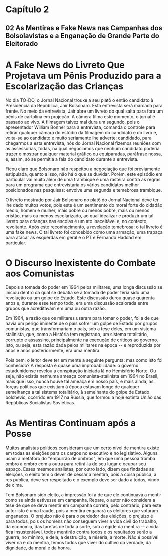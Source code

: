 # Capítulo 2
## 02 As Mentiras e Fake News nas Campanhas dos Bolsolavistas e a Enganação de Grande Parte do Eleitorado

# A Fake News do Livreto Que Projetava um Pênis Produzido para a Escolarização das Crianças

No dia TO-DO, o Jornal Nacional trouxe a seu platô o então candidato à Presidência da República, Jair Bolsonaro. Esta entrevista será marcada para frente. No meio da entrevista, Jair abre um livreto do qual salta para fora um pênis de cartolina em projeção. A câmera filma este momento, o jornal é passado ao vivo. A filmagem talvez mal dura um segundo, pois o apresentador William Bonner para a entrevista, comanda o controle para retirar qualquer câmara do estúdio da filmagem do candidato e do livro e, volta-se ao candidato e muito seriamente lhe adverte: candidado, para chegarmos a esta entrevista, nós do Jornal Nacional fizemos reuniões com as assessorias, todas, na qual negociamos que nenhum candidato poderia trazer e mostrar qualquer material gráfico ou equiparadas, paráfrase nossa, e, assim, só se permitia a fala do candidato durante a entrevista.

Ficou claro que Bolsonaro não respeitou a negociação que foi previamente estipulada, quanto a isso, não há o que se duvidar. Porém, este episódio em particular vai muito além de uma trambique e uma rasteira contra as regras para um programa que entrevistaria os vários candidatos melhor posicionados nas pesquisas: envolve uma segunda e temebrosa trambique.

O livreto mostrado por Jair Bolsonaro no platô do Jornal Nacional deve ter lhe dado muitos votos, pois este é um sentimento do moral forte do cidadão médio, homem e mulher, mais pobre ou menos pobre, mais ou menos cristão, mais ou menos escolarizado, ao qual idealizar e produzir um tal livreto para crianças nas escolas é um ato inaceitável e, no contexto, revoltante. Após este reconhecimento, a revelação temebrosa: o tal livreto é uma fake news.  O tal livreto foi concebido como uma armação, uma trapaça para atacar as esquerdas em geral e o PT e Fernando Haddad em particular.

# O Discurso Inexistente do Combate aos Comunistas

Depois a tomada do poder em 1964 pelos militares, uma longa discussão se iniciou dentro da qual se debatia se a tomada de poder teria sido uma revolução ou um golpe de Estado. Este discussão durou quase quarenta anos e, durante esse tempo todo, era uma discussão acalorada entre grupos que acreditavam em uma ou outra razão.

Em 1964, a razão que os militares usaram para tomar o poder, foi a de que havia um perigo iminente de o país sofrer um golpe de Estado por grupos comunistas, que transformariam o país, sob a tese deles, em um sistema stalinista, que, como a História tem registrado, um sistema totalitário, corrupto e assassino, principalmente na execução de críticos ao governo.  Isto, ou seja, esta razão dada pelos militares na época -- e reproduzida por anos e anos posteriormente, era uma mentira.

Pois bem, o leitor deve ter em mente a seguinte pergunta: mas como isto foi conhecido? A resposta é quase uma improbabilidade: o governo estadunidense revelou a conspiração iniciada lá no Hemisfério Norte. Ou seja, não existia nenhuma ameaça comunista-stalinista em 1964 no Brasil, mais que isso, nunca houve tal ameaça em nosso país, e mais ainda, as forças políticas que existiam à época estavam longe de qualquer semelhança a tal sistema totalitário, à semelhante do golpe de Estado bolchevic, ocorrido em 1917 na Rússia, que formou a hoje extinta União das Repúblicas Socialistas Soviéticas.


# As Mentiras Continuam após a Posse

Muitos analistas políticos consideram que um certo nível de mentira existe em todas as eleições para os cargos no executivo e no legislativo.  Alguns usam a metáforo do "empurrão de ombros", em que uma pessoa tromba ombro a ombro com a outra para retirá-la de seu lugar e ocupar seu espaço.  Esses mesmos analistas, por outro lado, dizem que findadas as eleições, o eleito tem o dever de cessar a mentira, pois a coisa pública, a res publica, deve ser respeitado e o exemplo deve ser dado a todos, vindo de cima.

Tem Bolsonaro sido eleito, a impressão foi a de que ele continuava a mentir como se ainda estivesse em campanha.  Repare, o autor não considera a tese de que se deva mentir em campanha correta, pelo contrário, para este autor isto é uma fraude, pois a mentira enganará os eleitores que votaram enganados. O prejuízo não é para o perdedor das eleições, o prejuízo é para todos, pois os homens não conseguem viver a vida civil do trabalho, da economia, das tarefas de toda a sorte, sob a égide da mentira -- a vida fica insustentável, todos mentirão contra todos e os resultados serão a guerra, no mínimo, e dela, a destruição, a miséria, a morte. Não é possível viver na e da mentira, temos todos que viver do cultivo da verdade, da dignidade, da moral e da honra.









 

